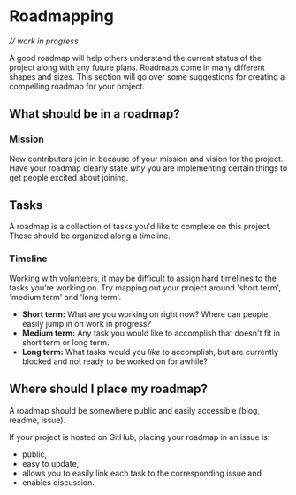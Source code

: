 # Roadmapping

*// work in progress*

A good roadmap will help others understand the current status of the project along with any future plans. Roadmaps come in many different shapes and sizes. This section will go over some suggestions for creating a compelling roadmap for your project.

## What should be in a roadmap?

### Mission
New contributors join in because of your mission and vision for the project. Have your roadmap clearly state *why* you are implementing certain things to get people excited about joining.

## Tasks
A roadmap is a collection of tasks you'd like to complete on this project. These should be organized along a timeline.

### Timeline
Working with volunteers, it may be difficult to assign hard timelines to the tasks you're working on. Try mapping out your project around 'short term', 'medium term' and 'long term'.

* **Short term:** What are you working on right now? Where can people easily jump in on work in progress?
* **Medium term:** Any task you would like to accomplish that doesn't fit in short term or long term.
* **Long term:** What tasks would you *like* to accomplish, but are currently blocked and not ready to be worked on for awhile?

## Where should I place my roadmap?

A roadmap should be somewhere public and easily accessible (blog, readme, issue).

If your project is hosted on GitHub, placing your roadmap in an issue is:

* public,
* easy to update,
* allows you to easily link each task to the corresponding issue and
* enables discussion.